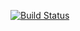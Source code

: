 [![Build Status](https://ci.consulo.io/job/consulo-javascript/badge/icon)](https://ci.consulo.io/job/consulo-javascript)